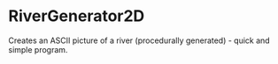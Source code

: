 # RiverGenerator2D
Creates an ASCII picture of a river (procedurally generated) - quick and simple program.

